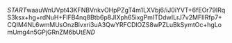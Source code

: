 $START$waauWnUVpt43KFNBVnkvOHpPZgT4m1LXVbj6/iJ0iYVT+6fEOr79IRqS3ksx+hg+rdNuH+FlFB4nq8Btb6p8JIXph65ixgPmITDdwILrJ7v2MFIIRfp7+CQIM4NL6wmMUsOnzBlvxri3uA3QwYRFCDlOZS8wPZLuBkSymtOc+hgLomUmg4n5GPjGRnZM6bUt$END$